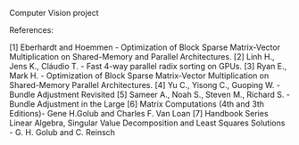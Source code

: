 Computer Vision project

References:

[1] Eberhardt and Hoemmen - Optimization of Block Sparse Matrix-Vector Multiplication on Shared-Memory and Parallel Architectures.
[2] Linh H., Jens K.,  Cláudio T. - Fast 4-way parallel radix sorting on GPUs.
[3] Ryan E., Mark H. - Optimization of Block Sparse Matrix-Vector Multiplication on Shared-Memory Parallel Architectures.
[4] Yu C., Yisong C., Guoping W. - Bundle Adjustment Revisited
[5] Sameer A., Noah S., Steven M., Richard S. - Bundle Adjustment in the Large
[6] Matrix Computations (4th and 3th Editions)- Gene H.Golub and Charles F. Van Loan
[7] Handbook Series Linear Algebra, Singular Value Decomposition and Least Squares Solutions - G. H. Golub and C. Reinsch
